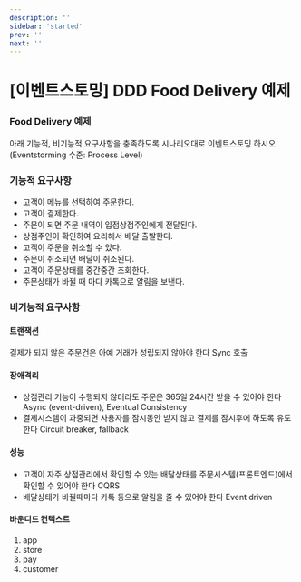```yaml
---
description: ''
sidebar: 'started'
prev: ''
next: ''
---
```


# [이벤트스토밍] DDD Food Delivery 예제

### Food Delivery 예제

아래 기능적, 비기능적 요구사항을 충족하도록 시나리오대로 이벤트스토밍 하시오.
(Eventstorming 수준: Process Level)

### 기능적 요구사항

- 고객이 메뉴를 선택하여 주문한다.
- 고객이 결제한다.
- 주문이 되면 주문 내역이 입점상점주인에게 전달된다.
- 상점주인이 확인하여 요리해서 배달 출발한다.
- 고객이 주문을 취소할 수 있다.
- 주문이 취소되면 배달이 취소된다.
- 고객이 주문상태를 중간중간 조회한다.
- 주문상태가 바뀔 때 마다 카톡으로 알림을 보낸다.

### 비기능적 요구사항
#### 트랜잭션
결제가 되지 않은 주문건은 아예 거래가 성립되지 않아야 한다 Sync 호출

#### 장애격리
- 상점관리 기능이 수행되지 않더라도 주문은 365일 24시간 받을 수 있어야 한다 Async (event-driven), Eventual Consistency
- 결제시스템이 과중되면 사용자를 잠시동안 받지 않고 결제를 잠시후에 하도록 유도한다 Circuit breaker, fallback

#### 성능
- 고객이 자주 상점관리에서 확인할 수 있는 배달상태를 주문시스템(프론트엔드)에서 확인할 수 있어야 한다 CQRS
- 배달상태가 바뀔때마다 카톡 등으로 알림을 줄 수 있어야 한다 Event driven

#### 바운디드 컨텍스트
1. app
2. store
3. pay
4. customer


